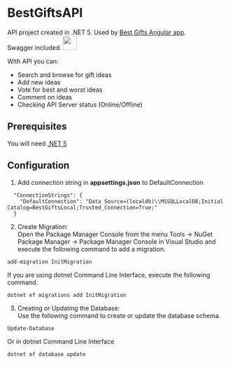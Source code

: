 # BestGiftsAPI
API project created in .NET 5. Used by [Best Gifts Angular app](https://github.com/owik100/best-gifts).<br/>
Swagger included.  <img src="https://avatars.githubusercontent.com/u/7658037?s=200&v=4" width="32" height="32">

With API you can:
 - Search and browse for gift ideas
 - Add new ideas
 - Vote for best and worst ideas
 - Comment on ideas
 - Checking API Server status (Online/Offline)

## Prerequisites
You will need [.NET 5](https://dotnet.microsoft.com/en-us/download/dotnet/5.0)
## Configuration
1. Add connection string in **appsettings.json** to DefaultConnection
```
  "ConnectionStrings": {
    "DefaultConnection": "Data Source=(localdb)\\MSSQLLocalDB;Initial Catalog=BestGiftsLocal;Trusted_Connection=True;"
  }

```
2. Create Migration:    
Open the Package Manager Console from the menu Tools -> NuGet Package Manager -> Package Manager Console in Visual Studio and execute the following command to add a migration.
```
add-migration InitMigration
```
 If you are using dotnet Command Line Interface, execute the following command.
```
dotnet ef migrations add InitMigration
```
3. Creating or Updating the Database:  
Use the following command to create or update the database schema.
 ```
Update-Database
```
Or in dotnet Command Line Interface
```
dotnet ef database update
```
